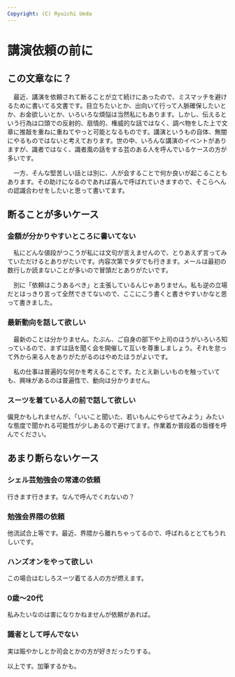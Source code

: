 ```yaml
---
Copyright: (C) Ryuichi Ueda
---
```


# 講演依頼の前に

## この文章なに？

　最近、講演を依頼されて断ることが立て続けにあったので、ミスマッチを避けるために書いてる文書です。目立ちたいとか、出向いて行って人脈確保したいとか、お金欲しいとか、いろいろな煩悩は当然私にもあります。しかし、伝えるという行為は口頭での反射的、扇情的、権威的な話ではなく、調べ物をした上で文章に推敲を重ねに重ねてやっと可能となるものです。講演というもの自体、無闇にやるものではないと考えております。世の中、いろんな講演のイベントがありますが、識者ではなく、識者風の話をする芸のある人を呼んでいるケースの方が多いです。

　一方、そんな堅苦しい話とは別に、人が会することで何か良いが起こることもあります。その助けになるのであれば喜んで呼ばれていきますので、そこらへんの認識合わせをしたいと思って書いてます。

## 断ることが多いケース

### 金額が分かりやすいところに書いてない

　私にどんな値段がつこうが私には文句が言えませんので、とりあえず言ってみていただけるとありがたいです。内容次第でタダでも行きます。メールは最初の数行しか読まないことが多いので冒頭だとありがたいです。

　別に「依頼はこうあるべき」と主張しているんじゃありません。私も逆の立場だとはっきり言って全然できてないので、ここにこう書くと書きやすいかなと思って書きました。


### 最新動向を話して欲しい

　最新のことは分かりません。たぶん、ご自身の部下や上司のほうがいろいろ知っているので、まずは話を聞く会を開催して互いを尊重しましょう。それを怠って外から来る人をありがたがるのはやめたほうがよいです。

　私の仕事は普遍的な何かを考えることです。たとえ新しいものを触っていても、興味があるのは普遍性で、動向は分かりません。


### スーツを着ている人の前で話して欲しい

偏見かもしれませんが、「いいこと聞いた、若いもんにやらせてみよう」みたいな態度で聞かれる可能性が少しあるので避けてます。作業着か普段着の皆様を呼んでください。

## あまり断らないケース

### シェル芸勉強会の常連の依頼

行きます行きます。なんで呼んでくれないの？

### 勉強会界隈の依頼

他流試合上等です。最近、界隈から離れちゃってるので、呼ばれるととてもうれしいです。

### ハンズオンをやって欲しい

この場合はむしろスーツ着てる人の方が燃えます。

### 0歳〜20代

私みたいなのは害になりかねませんが依頼があれば。

### 識者として呼んでない

実は賑やかしとか司会とかの方が好きだったりする。


以上です。加筆するかも。
